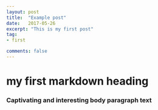 ```yaml
---
layout: post
title:  "Example post"
date:   2017-05-26
excerpt: "This is my first post"
tag:
- first 

comments: false
---
```


# my first markdown heading

### Captivating and interesting body paragraph text